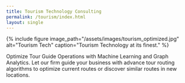 ```yaml
---
title: Tourism Technology Consulting
permalink: /tourism/index.html
layout: single
---
```


{% include figure image_path="/assets/images/tourism_optimized.jpg" alt="Tourism Tech" caption="Tourism Technology at its finest." %}

Optimize Tour Guide Operations with Machine Learning and Graph Analytics. Let our firm guide your business with advance tour routing algorithms to optimize current routes or discover similar routes in new locations.